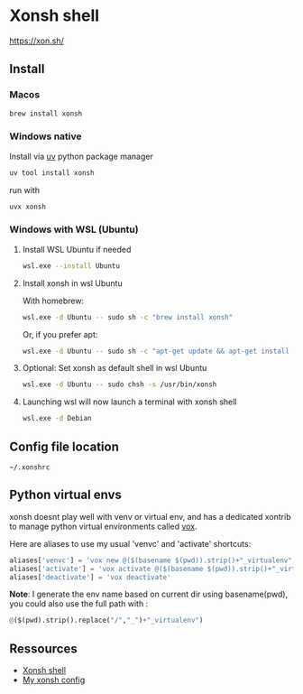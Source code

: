# Xonsh shell

https://xon.sh/

## Install

### Macos

```sh
brew install xonsh
```

### Windows native

Install via [uv](https://docs.astral.sh/uv/) python package manager

```sh
uv tool install xonsh
```

run with
```sh
uvx xonsh
```

### Windows with WSL (Ubuntu)

1. Install WSL Ubuntu if needed
	```sh
	wsl.exe --install Ubuntu
	```
2. Install xonsh in wsl Ubuntu

	With homebrew:
	```sh
	wsl.exe -d Ubuntu -- sudo sh -c "brew install xonsh"
	```
	Or, if you prefer apt:
	```sh
	wsl.exe -d Ubuntu -- sudo sh -c "apt-get update && apt-get install xonsh"
	```
3. Optional: Set xonsh as default shell in wsl Ubuntu
	```sh
	wsl.exe -d Ubuntu -- sudo chsh -s /usr/bin/xonsh
	```
4. Launching wsl will now launch a terminal with xonsh shell
    ```sh
	wsl.exe -d Debian
    ```

## Config file location

`~/.xonshrc`

## Python virtual envs

xonsh doesnt play well with venv or virtual env, and has a dedicated xontrib to manage python virtual environments called [vox](https://xon.sh/python_virtual_environments.html).

Here are aliases to use my usual 'venvc' and 'activate' shortcuts:

```python
aliases['venvc'] = 'vox new @($(basename $(pwd)).strip()+"_virtualenv")'
aliases['activate'] = 'vox activate @($(basename $(pwd)).strip()+"_virtualenv")'
aliases['deactivate'] = 'vox deactivate'
```

**Note**: I generate the env name based on current dir using basename(pwd), you could also use the full path with :
```python
@($(pwd).strip().replace("/","_")+"_virtualenv")
```

## Ressources

- [Xonsh shell](https://xon.sh/)
- [My xonsh config](../assets/xonsh/xonsh_custom_config.py)
